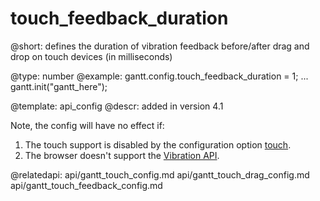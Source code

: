 touch_feedback_duration
=============

@short:
	defines the duration of vibration feedback before/after drag and drop on touch devices (in milliseconds)

@type: number
@example:
gantt.config.touch_feedback_duration = 1;
...
gantt.init("gantt_here");


@template:	api_config
@descr:
added in version 4.1 

Note, the config will have no effect if: 

1. The touch support is disabled by the configuration option [touch](api/gantt_touch_config.md).
2. The browser doesn't support the [Vibration API](http://caniuse.com/#feat=vibration).

@relatedapi:
	api/gantt_touch_config.md
    api/gantt_touch_drag_config.md
    api/gantt_touch_feedback_config.md